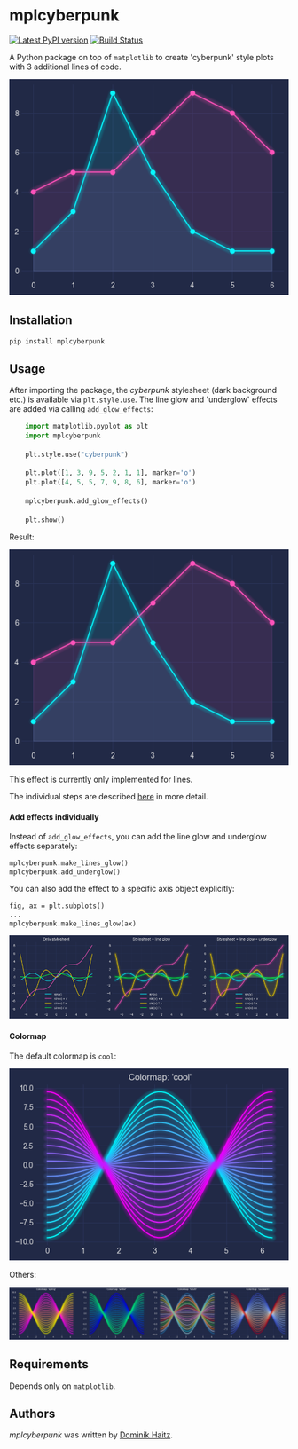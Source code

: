 # mplcyberpunk


[![Latest PyPI version](https://img.shields.io/pypi/v/mplcyberpunk.svg)](https://pypi.python.org/pypi/mplcyberpunk) [![Build Status](https://travis-ci.com/dhaitz/mplcyberpunk.svg?branch=master)](https://travis-ci.com/dhaitz/mplcyberpunk)

A Python package on top of `matplotlib` to create 'cyberpunk' style plots with 3 additional lines of code.

![](img/demo.png)

## Installation

    pip install mplcyberpunk

## Usage

After importing the package, the _cyberpunk_ stylesheet (dark background etc.) is available via `plt.style.use`.
The line glow and 'underglow' effects are added via calling `add_glow_effects`:

```python
    import matplotlib.pyplot as plt
    import mplcyberpunk

    plt.style.use("cyberpunk")

    plt.plot([1, 3, 9, 5, 2, 1, 1], marker='o')
    plt.plot([4, 5, 5, 7, 9, 8, 6], marker='o')

    mplcyberpunk.add_glow_effects()

    plt.show()
```

Result:

![](img/demo.png)

This effect is currently only implemented for lines.

The individual steps are described [here](https://matplotlib.org/matplotblog/posts/matplotlib-cyberpunk-style/) in more detail.


#### Add effects individually

Instead of `add_glow_effects`, you can add the line glow and underglow effects separately:

    mplcyberpunk.make_lines_glow()
    mplcyberpunk.add_underglow()


You can also add the effect to a specific axis object explicitly:

    fig, ax = plt.subplots()
    ...
    mplcyberpunk.make_lines_glow(ax)

![](img/sin.png)

#### Colormap

The default colormap is `cool`:

![colormap](img/colormap.png)

Others:


![colormaps](img/colormaps.png)

## Requirements
Depends only on `matplotlib`.


## Authors

*mplcyberpunk* was written by [Dominik Haitz](https://dhaitz.github.io).
